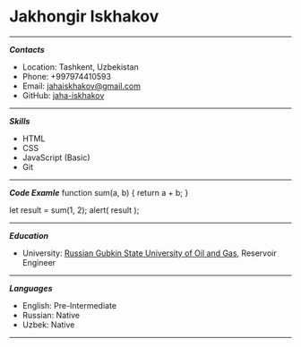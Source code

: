 # Jakhongir Iskhakov
****
***Contacts***
* Location: Tashkent, Uzbekistan
* Phone: +997974410593
* Email: jahaiskhakov@gmail.com
* GitHub: [jaha-iskhakov](https://github.com/jaha-iskhakov)
****
***Skills***
* HTML
* CSS
* JavaScript (Basic)
* Git
****
***Code Examle***
function sum(a, b) {
  return a + b;
}

let result = sum(1, 2);
alert( result );
****
***Education***
* University:  [Russian Gubkin State University of Oil and Gas](http://en.gubkin.ru/), Reservoir Engineer
****
***Languages***
* English: Pre-Intermediate
* Russian: Native
* Uzbek: Native
****